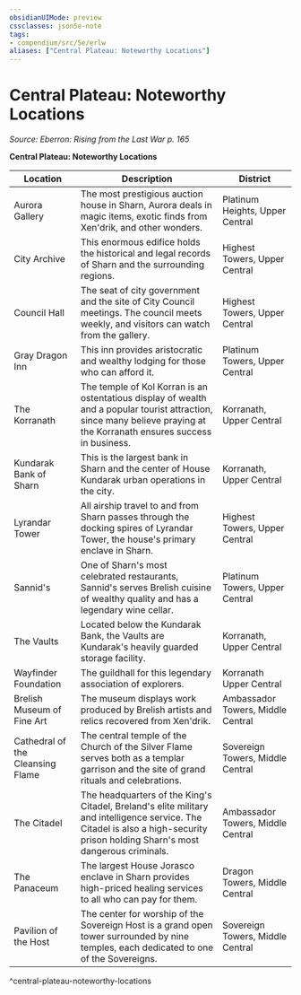 ```yaml
---
obsidianUIMode: preview
cssclasses: json5e-note
tags:
- compendium/src/5e/erlw
aliases: ["Central Plateau: Noteworthy Locations"]
---
```

# Central Plateau: Noteworthy Locations
*Source: Eberron: Rising from the Last War p. 165* 

**Central Plateau: Noteworthy Locations**

| Location | Description | District |
|----------|-------------|----------|
| Aurora Gallery | The most prestigious auction house in Sharn, Aurora deals in magic items, exotic finds from Xen'drik, and other wonders. | Platinum Heights, Upper Central |
| City Archive | This enormous edifice holds the historical and legal records of Sharn and the surrounding regions. | Highest Towers, Upper Central |
| Council Hall | The seat of city government and the site of City Council meetings. The council meets weekly, and visitors can watch from the gallery. | Highest Towers, Upper Central |
| Gray Dragon Inn | This inn provides aristocratic and wealthy lodging for those who can afford it. | Platinum Towers, Upper Central |
| The Korranath | The temple of Kol Korran is an ostentatious display of wealth and a popular tourist attraction, since many believe praying at the Korranath ensures success in business. | Korranath, Upper Central |
| Kundarak Bank of Sharn | This is the largest bank in Sharn and the center of House Kundarak urban operations in the city. | Korranath, Upper Central |
| Lyrandar Tower | All airship travel to and from Sharn passes through the docking spires of Lyrandar Tower, the house's primary enclave in Sharn. | Highest Towers, Upper Central |
| Sannid's | One of Sharn's most celebrated restaurants, Sannid's serves Brelish cuisine of wealthy quality and has a legendary wine cellar. | Platinum Towers, Upper Central |
| The Vaults | Located below the Kundarak Bank, the Vaults are Kundarak's heavily guarded storage facility. | Korranath, Upper Central |
| Wayfinder Foundation | The guildhall for this legendary association of explorers. | Korranath Upper Central |
| Brelish Museum of Fine Art | The museum displays work produced by Brelish artists and relics recovered from Xen'drik. | Ambassador Towers, Middle Central |
| Cathedral of the Cleansing Flame | The central temple of the Church of the Silver Flame serves both as a templar garrison and the site of grand rituals and celebrations. | Sovereign Towers, Middle Central |
| The Citadel | The headquarters of the King's Citadel, Breland's elite military and intelligence service. The Citadel is also a high-security prison holding Sharn's most dangerous criminals. | Ambassador Towers, Middle Central |
| The Panaceum | The largest House Jorasco enclave in Sharn provides high-priced healing services to all who can pay for them. | Dragon Towers, Middle Central |
| Pavilion of the Host | The center for worship of the Sovereign Host is a grand open tower surrounded by nine temples, each dedicated to one of the Sovereigns. | Sovereign Towers, Middle Central |
^central-plateau-noteworthy-locations